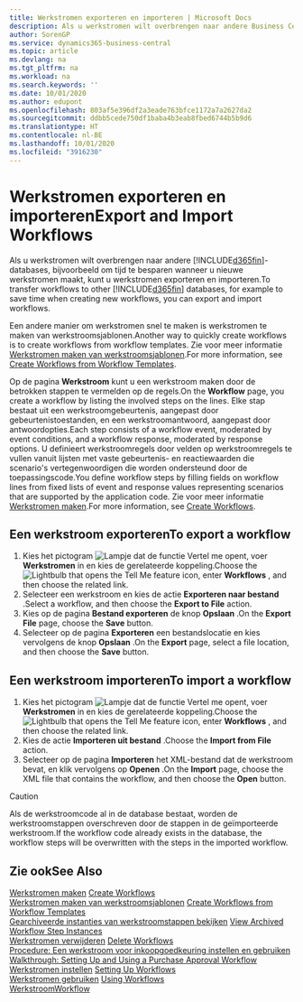 ```yaml
---
title: Werkstromen exporteren en importeren | Microsoft Docs
description: Als u werkstromen wilt overbrengen naar andere Business Central-databases, bijvoorbeeld om tijd te besparen wanneer u nieuwe werkstromen maakt, kunt u werkstromen exporteren en importeren.
author: SorenGP
ms.service: dynamics365-business-central
ms.topic: article
ms.devlang: na
ms.tgt_pltfrm: na
ms.workload: na
ms.search.keywords: ''
ms.date: 10/01/2020
ms.author: edupont
ms.openlocfilehash: 803af5e396df2a3eade763bfce1172a7a2627da2
ms.sourcegitcommit: ddbb5cede750df1baba4b3eab8fbed6744b5b9d6
ms.translationtype: HT
ms.contentlocale: nl-BE
ms.lasthandoff: 10/01/2020
ms.locfileid: "3916230"
---
```

# <a name="export-and-import-workflows"></a><span data-ttu-id="4999c-103">Werkstromen exporteren en importeren</span><span class="sxs-lookup"><span data-stu-id="4999c-103">Export and Import Workflows</span></span>
<span data-ttu-id="4999c-104">Als u werkstromen wilt overbrengen naar andere [!INCLUDE[d365fin](includes/d365fin_md.md)]-databases, bijvoorbeeld om tijd te besparen wanneer u nieuwe werkstromen maakt, kunt u werkstromen exporteren en importeren.</span><span class="sxs-lookup"><span data-stu-id="4999c-104">To transfer workflows to other [!INCLUDE[d365fin](includes/d365fin_md.md)] databases, for example to save time when creating new workflows, you can export and import workflows.</span></span>  

 <span data-ttu-id="4999c-105">Een andere manier om werkstromen snel te maken is werkstromen te maken van werkstroomsjablonen.</span><span class="sxs-lookup"><span data-stu-id="4999c-105">Another way to quickly create workflows is to create workflows from workflow templates.</span></span> <span data-ttu-id="4999c-106">Zie voor meer informatie [Werkstromen maken van werkstroomsjablonen](across-how-to-create-workflows-from-workflow-templates.md).</span><span class="sxs-lookup"><span data-stu-id="4999c-106">For more information, see [Create Workflows from Workflow Templates](across-how-to-create-workflows-from-workflow-templates.md).</span></span>  

 <span data-ttu-id="4999c-107">Op de pagina **Werkstroom** kunt u een werkstroom maken door de betrokken stappen te vermelden op de regels.</span><span class="sxs-lookup"><span data-stu-id="4999c-107">On the **Workflow** page, you create a workflow by listing the involved steps on the lines.</span></span> <span data-ttu-id="4999c-108">Elke stap bestaat uit een werkstroomgebeurtenis, aangepast door gebeurtenistoestanden, en een werkstroomantwoord, aangepast door antwoordopties.</span><span class="sxs-lookup"><span data-stu-id="4999c-108">Each step consists of a workflow event, moderated by event conditions, and a workflow response, moderated by response options.</span></span> <span data-ttu-id="4999c-109">U definieert werkstroomregels door velden op werkstroomregels te vullen vanuit lijsten met vaste gebeurtenis- en reactiewaarden die scenario's vertegenwoordigen die worden ondersteund door de toepassingscode.</span><span class="sxs-lookup"><span data-stu-id="4999c-109">You define workflow steps by filling fields on workflow lines from fixed lists of event and response values representing scenarios that are supported by the application code.</span></span> <span data-ttu-id="4999c-110">Zie voor meer informatie [Werkstromen maken](across-how-to-create-workflows.md).</span><span class="sxs-lookup"><span data-stu-id="4999c-110">For more information, see [Create Workflows](across-how-to-create-workflows.md).</span></span>  

## <a name="to-export-a-workflow"></a><span data-ttu-id="4999c-111">Een werkstroom exporteren</span><span class="sxs-lookup"><span data-stu-id="4999c-111">To export a workflow</span></span>  
1.  <span data-ttu-id="4999c-112">Kies het pictogram ![Lampje dat de functie Vertel me opent](media/ui-search/search_small.png "Vertel me wat u wilt doen"), voer **Werkstromen** in en kies de gerelateerde koppeling.</span><span class="sxs-lookup"><span data-stu-id="4999c-112">Choose the ![Lightbulb that opens the Tell Me feature](media/ui-search/search_small.png "Tell me what you want to do") icon, enter **Workflows** , and then choose the related link.</span></span>  
2.  <span data-ttu-id="4999c-113">Selecteer een werkstroom en kies de actie **Exporteren naar bestand** .</span><span class="sxs-lookup"><span data-stu-id="4999c-113">Select a workflow, and then choose the **Export to File** action.</span></span>  
3.  <span data-ttu-id="4999c-114">Kies op de pagina **Bestand exporteren** de knop **Opslaan** .</span><span class="sxs-lookup"><span data-stu-id="4999c-114">On the **Export File** page, choose the **Save** button.</span></span>  
4.  <span data-ttu-id="4999c-115">Selecteer op de pagina **Exporteren** een bestandslocatie en kies vervolgens de knop **Opslaan** .</span><span class="sxs-lookup"><span data-stu-id="4999c-115">On the **Export** page, select a file location, and then choose the **Save** button.</span></span>  

## <a name="to-import-a-workflow"></a><span data-ttu-id="4999c-116">Een werkstroom importeren</span><span class="sxs-lookup"><span data-stu-id="4999c-116">To import a workflow</span></span>  
1.  <span data-ttu-id="4999c-117">Kies het pictogram ![Lampje dat de functie Vertel me opent](media/ui-search/search_small.png "Vertel me wat u wilt doen"), voer **Werkstromen** in en kies de gerelateerde koppeling.</span><span class="sxs-lookup"><span data-stu-id="4999c-117">Choose the ![Lightbulb that opens the Tell Me feature](media/ui-search/search_small.png "Tell me what you want to do") icon, enter **Workflows** , and then choose the related link.</span></span>  
2.  <span data-ttu-id="4999c-118">Kies de actie **Importeren uit bestand** .</span><span class="sxs-lookup"><span data-stu-id="4999c-118">Choose the **Import from File** action.</span></span>  
3.  <span data-ttu-id="4999c-119">Selecteer op de pagina **Importeren** het XML-bestand dat de werkstroom bevat, en klik vervolgens op **Openen** .</span><span class="sxs-lookup"><span data-stu-id="4999c-119">On the **Import** page, choose the XML file that contains the workflow, and then choose the **Open** button.</span></span>  

> [!CAUTION]  
>  <span data-ttu-id="4999c-120">Als de werkstroomcode al in de database bestaat, worden de werkstroomstappen overschreven door de stappen in de geïmporteerde werkstroom.</span><span class="sxs-lookup"><span data-stu-id="4999c-120">If the workflow code already exists in the database, the workflow steps will be overwritten with the steps in the imported workflow.</span></span>  

## <a name="see-also"></a><span data-ttu-id="4999c-121">Zie ook</span><span class="sxs-lookup"><span data-stu-id="4999c-121">See Also</span></span>  
 <span data-ttu-id="4999c-122">[Werkstromen maken](across-how-to-create-workflows.md) </span><span class="sxs-lookup"><span data-stu-id="4999c-122">[Create Workflows](across-how-to-create-workflows.md) </span></span>  
 <span data-ttu-id="4999c-123">[Werkstromen maken van werkstroomsjablonen](across-how-to-create-workflows-from-workflow-templates.md) </span><span class="sxs-lookup"><span data-stu-id="4999c-123">[Create Workflows from Workflow Templates](across-how-to-create-workflows-from-workflow-templates.md) </span></span>  
 <span data-ttu-id="4999c-124">[Gearchiveerde instanties van werkstroomstappen bekijken](across-how-to-view-archived-workflow-step-instances.md) </span><span class="sxs-lookup"><span data-stu-id="4999c-124">[View Archived Workflow Step Instances](across-how-to-view-archived-workflow-step-instances.md) </span></span>  
 <span data-ttu-id="4999c-125">[Werkstromen verwijderen](across-how-to-delete-workflows.md) </span><span class="sxs-lookup"><span data-stu-id="4999c-125">[Delete Workflows](across-how-to-delete-workflows.md) </span></span>  
 <span data-ttu-id="4999c-126">[Procedure: Een werkstroom voor inkoopgoedkeuring instellen en gebruiken](walkthrough-setting-up-and-using-a-purchase-approval-workflow.md) </span><span class="sxs-lookup"><span data-stu-id="4999c-126">[Walkthrough: Setting Up and Using a Purchase Approval Workflow](walkthrough-setting-up-and-using-a-purchase-approval-workflow.md) </span></span>  
 <span data-ttu-id="4999c-127">[Werkstromen instellen](across-set-up-workflows.md) </span><span class="sxs-lookup"><span data-stu-id="4999c-127">[Setting Up Workflows](across-set-up-workflows.md) </span></span>  
 <span data-ttu-id="4999c-128">[Werkstromen gebruiken](across-use-workflows.md) </span><span class="sxs-lookup"><span data-stu-id="4999c-128">[Using Workflows](across-use-workflows.md) </span></span>  
 [<span data-ttu-id="4999c-129">Werkstroom</span><span class="sxs-lookup"><span data-stu-id="4999c-129">Workflow</span></span>](across-workflow.md)   
